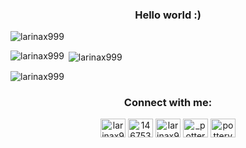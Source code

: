 <h3 align="center">Hello world :)</h3>

<p align="left"> <img src="https://komarev.com/ghpvc/?username=larinax999&label=Profile%20views&color=0e75b6&style=flat" alt="larinax999" /> </p>

<p><img align="left" src="https://github-readme-stats.vercel.app/api/top-langs?username=larinax999&show_icons=true&locale=en&layout=compact" alt="larinax999" /></p>

<p>&nbsp;<img align="center" src="https://github-readme-stats.vercel.app/api?username=larinax999&show_icons=true&locale=en&theme=radical" alt="larinax999" /></p>

<p><img align="center" src="https://github-readme-streak-stats.herokuapp.com/?user=larinax999&" alt="larinax999" /></p>

<h3 align="center">Connect with me:</h3>
<p align="center">
<a href="https://twitter.com/larinax999" target="blank"><img align="center" src="https://cdn.jsdelivr.net/npm/simple-icons@3.0.1/icons/twitter.svg" alt="larinax999" height="30" width="40" /></a>
<a href="https://stackoverflow.com/users/14675389" target="blank"><img align="center" src="https://cdn.jsdelivr.net/npm/simple-icons@3.0.1/icons/stackoverflow.svg" alt="14675389" height="30" width="40" /></a>
<a href="https://fb.com/larinax999" target="blank"><img align="center" src="https://cdn.jsdelivr.net/npm/simple-icons@3.0.1/icons/facebook.svg" alt="larinax999" height="30" width="40" /></a>
<a href="https://instagram.com/_potteryyy_" target="blank"><img align="center" src="https://cdn.jsdelivr.net/npm/simple-icons@3.0.1/icons/instagram.svg" alt="_potteryyy_" height="30" width="40" /></a>
<a href="https://www.youtube.com/c/potteryyy" target="blank"><img align="center" src="https://cdn.jsdelivr.net/npm/simple-icons@3.0.1/icons/youtube.svg" alt="potteryyy" height="30" width="40" /></a>
</p>
